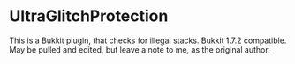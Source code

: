 UltraGlitchProtection
=====================

This is a Bukkit plugin, that checks for illegal stacks. Bukkit 1.7.2 compatible.
May be pulled and edited, but leave a note to me, as the original author.
